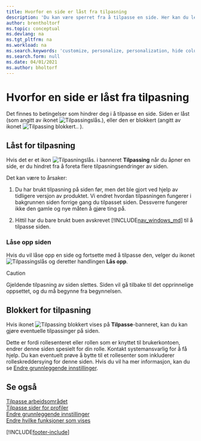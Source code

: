 ```yaml
---
title: Hvorfor en side er låst fra tilpasning
description: 'Du kan være sperret fra å tilpasse en side. Her kan du lese mer om hva du kan gjøre for å låse det opp, slik at du kan tilpasse det.'
author: brentholtorf
ms.topic: conceptual
ms.devlang: na
ms.tgt_pltfrm: na
ms.workload: na
ms.search.keywords: 'customize, personalize, personalization, hide columns, remove fields, move fields'
ms.search.form: null
ms.date: 04/01/2021
ms.author: bholtorf
---
```

# <a name="why-a-page-is-locked-from-personalization"></a>Hvorfor en side er låst fra tilpasning

Det finnes to betingelser som hindrer deg i å tilpasse en side. Siden er låst (som angitt av ikonet ![Tilpassingslås.](media/personalization-lock-icon.png "Tilpass lås")), eller den er blokkert (angitt av ikonet ![Tilpassing blokkert.](media/personalization-blocked-icon.png "Tilpassing blokkert"). ).

## <a name="locked-from-personalizing"></a>Låst for tilpasning

Hvis det er et ikon ![Tilpasningslås.](media/personalization-lock-icon.png "Tilpass lås") i banneret **Tilpassing** når du åpner en side, er du hindret fra å foreta flere tilpasningsendringer av siden.

<!-- This is because we changed the way personalization works behind the scenes since the last time that you personalized the page. Unfortunately, the old way and new of doing things do not work together.

The page currently includes the last personalization changes that you made. If you want to continue personalizing the page, then you can choose the lock icon and then **Unlock**. Just be aware that if you choose to unlock the page, the current personalization of the page will be cleared, and you will have to start from scratch.
-->

Det kan være to årsaker:

1. Du har brukt tilpasning på siden før, men det ble gjort ved hjelp av tidligere versjon av produktet. Vi endret hvordan tilpasningen fungerer i bakgrunnen siden forrige gang du tilpasset siden. Dessverre fungerer ikke den gamle og nye måten å gjøre ting på.

2. Hittil har du bare brukt buen avskrevet [!INCLUDE[nav_windows_md](includes/nav_windows_md.md)] til å tilpasse siden.

### <a name="unlocking-the-page"></a>Låse opp siden

Hvis du vil låse opp en side og fortsette med å tilpasse den, velger du ikonet ![Tilpassingslås](media/personalization-lock-icon.png "Tilpass lås") og deretter handlingen **Lås opp**.  

> [!CAUTION]
> Gjeldende tilpasning av siden slettes. Siden vil gå tilbake til det opprinnelige oppsettet, og du må begynne fra begynnelsen.  

## <a name="blocked-from-personalizing"></a>Blokkert for tilpasning

Hvis ikonet ![Tilpassing blokkert](media/personalization-blocked-icon.png "Tilpassing blokkert") vises på **Tilpasse**-banneret, kan du kan gjøre eventuelle tilpassinger på siden.

<!-- Only text is translated, so removing this image for non-English UX reasons.  ![Personalize blocked.](media/personalization-blocked.png "Personalize lock") -->

Dette er fordi rollesenteret eller rollen som er knyttet til brukerkontoen, endrer denne siden spesielt for din rolle. Kontakt systemansvarlig for å få hjelp. Du kan eventuelt prøve å bytte til et rollesenter som inkluderer rolleskreddersying for denne siden. Hvis du vil ha mer informasjon, kan du se [Endre grunnleggende innstillinger](ui-change-basic-settings.md).

## <a name="see-also"></a>Se også

[Tilpasse arbeidsområdet](ui-personalization-user.md)  
[Tilpasse sider for profiler](ui-personalization-manage.md)  
[Endre grunnleggende innstillinger](ui-change-basic-settings.md)  
[Endre hvilke funksjoner som vises](ui-experiences.md)  


[!INCLUDE[footer-include](includes/footer-banner.md)]
